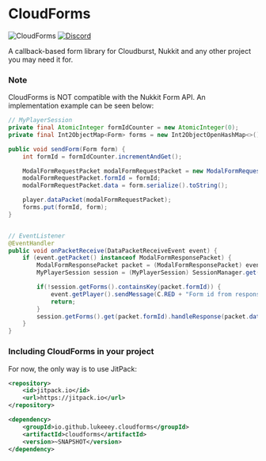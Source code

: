 # CloudForms
![CloudForms](https://github.com/lukeeey/CloudForms/workflows/CloudForms/badge.svg)
[![Discord](https://img.shields.io/discord/803794932820082739.svg?color=%237289da&label=Discord)](https://discord.gg/nYYcr5DYx6)  

A callback-based form library for Cloudburst, Nukkit and any other project you may need it for.

### Note
CloudForms is NOT compatible with the Nukkit Form API. An implementation example can be seen below:
```java
// MyPlayerSession
private final AtomicInteger formIdCounter = new AtomicInteger(0);
private final Int2ObjectMap<Form> forms = new Int2ObjectOpenHashMap<>();

public void sendForm(Form form) {
    int formId = formIdCounter.incrementAndGet();

    ModalFormRequestPacket modalFormRequestPacket = new ModalFormRequestPacket();
    modalFormRequestPacket.formId = formId;
    modalFormRequestPacket.data = form.serialize().toString();

    player.dataPacket(modalFormRequestPacket);
    forms.put(formId, form);
}


// EventListener
@EventHandler
public void onPacketReceive(DataPacketReceiveEvent event) {
    if (event.getPacket() instanceof ModalFormResponsePacket) {
        ModalFormResponsePacket packet = (ModalFormResponsePacket) event.getPacket();
        MyPlayerSession session = (MyPlayerSession) SessionManager.get(event.getPlayer().getUniqueId());

        if(!session.getForms().containsKey(packet.formId)) {
            event.getPlayer().sendMessage(C.RED + "Form id from response does not exist in the map!");
            return;
        }
        session.getForms().get(packet.formId).handleResponse(packet.data);
    }
}
```

### Including CloudForms in your project
For now, the only way is to use JitPack:
```xml
<repository>
    <id>jitpack.io</id>
    <url>https://jitpack.io</url>
</repository>
```
```xml
<dependency>
    <groupId>io.github.lukeeey.cloudforms</groupId>
    <artifactId>cloudforms</artifactId>
    <version>~SNAPSHOT</version>
</dependency>
```